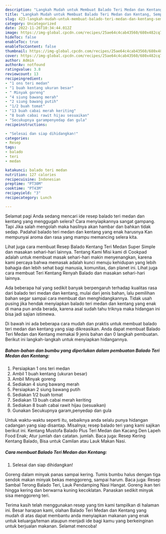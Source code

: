 ```yaml
---
description: "Langkah Mudah untuk Membuat Balado Teri Medan dan Kentang, Sempurna"
title: "Langkah Mudah untuk Membuat Balado Teri Medan dan Kentang, Sempurna"
slug: 423-langkah-mudah-untuk-membuat-balado-teri-medan-dan-kentang-sempurna
category: Uncategorized
date: 2022-11-26T10:34:44.012Z
image: https://img-global.cpcdn.com/recipes/25ae64c4cab43560/680x482cq70/balado-teri-medan-dan-kentang-foto-resep-utama.jpg
hideToc: false
enableToc: true
enableTocContent: false
thumbnail: https://img-global.cpcdn.com/recipes/25ae64c4cab43560/680x482cq70/balado-teri-medan-dan-kentang-foto-resep-utama.jpg
cover: https://img-global.cpcdn.com/recipes/25ae64c4cab43560/680x482cq70/balado-teri-medan-dan-kentang-foto-resep-utama.jpg
author: Admin
authorAv: notfound
ratingvalue: 3.8
reviewcount: 13
recipeingredient:
- "1 ons teri medan"
- "1 buah kentang ukuran besar"
- " Minyak goreng"
- "4 siung bawang merah"
- "2 siung bawang putih"
- "1/2 buah tomat"
- "13 buah cabai merah keriting"
- "8 buah cabai rawit hijau sesuaikan"
- "Secukupnya garampenyedap dan gula"
recipeinstructions:

- "Selesai dan siap dihidangkan!"
categories:
- Resep
tags:
- balado
- teri
- medan

katakunci: balado teri medan 
nutrition: 127 calories
recipecuisine: Indonesian
preptime: "PT30M"
cooktime: "PT43M"
recipeyield: "3"
recipecategory: Lunch

---
```



Selamat pagi Anda sedang mencari ide resep balado teri medan dan kentang yang menggugah selera? Cara menyiapkannya sangat gampang. Tapi Jika salah mengolah maka hasilnya akan hambar dan bahkan tidak sedap. Padahal balado teri medan dan kentang yang enak harusnya Kan mempunyai aroma dan rasa yang mampu memancing selera kita.


Lihat juga cara membuat Resep Balado Kentang Teri Medan Super Simple dan masakan sehari-hari lainnya. Tentang Kami Misi kami di Cookpad adalah untuk membuat masak sehari-hari makin menyenangkan, karena kami percaya bahwa memasak adalah kunci menuju kehidupan yang lebih bahagia dan lebih sehat bagi manusia, komunitas, dan planet ini. Lihat juga cara membuat Teri Kentang Renyah Balado dan masakan sehari-hari lainnya.

Ada beberapa hal yang sedikit banyak berpengaruh terhadap kualitas rasa dari balado teri medan dan kentang, mulai dari jenis bahan, lalu pemilihan bahan segar sampai cara membuat dan menghidangkannya. Tidak usah pusing jika hendak menyiapkan balado teri medan dan kentang yang enak di mana pun anda berada, karena asal sudah tahu triknya maka hidangan ini bisa jadi sajian istimewa.


Di bawah ini ada beberapa cara mudah dan praktis untuk membuat balado teri medan dan kentang yang siap dikreasikan. Anda dapat membuat Balado Teri Medan dan Kentang memakai 9 jenis bahan dan 0 langkah pembuatan. Berikut ini langkah-langkah untuk menyiapkan hidangannya.

<!--inarticleads1-->

##### Bahan-bahan dan bumbu yang diperlukan dalam pembuatan Balado Teri Medan dan Kentang:

1. Persiapkan 1 ons teri medan
1. Ambil 1 buah kentang (ukuran besar)
1. Ambil  Minyak goreng
1. Sediakan 4 siung bawang merah
1. Persiapkan 2 siung bawang putih
1. Sediakan 1/2 buah tomat
1. Sediakan 13 buah cabai merah keriting
1. Sediakan 8 buah cabai rawit hijau (sesuaikan)
1. Gunakan Secukupnya garam,penyedap dan gula


Untuk waktu-waktu seperti itu, sebaiknya anda selalu punya hidangan cadangan yang siap disantap. Misalnya; resep balado teri yang kami sajikan berikut ini. Kentang Mustofa Balado Plus Teri Medan dan Kacang Den Lapeh Food Enak; Atur jumlah dan catatan. jumlah. Baca juga: Resep Kering Kentang Balado, Bisa untuk Camilan atau Lauk Makan Nasi. 

<!--inarticleads2-->

##### Cara membuat Balado Teri Medan dan Kentang:


1. Selesai dan siap dihidangkan!

Goreng dalam minyak panas sampai kering. Tumis bumbu halus dengan tiga sendok makan minyak bekas menggoreng, sampai harum. Baca juga: Resep Sambal Terong Balado Teri, Lauk Pendamping Nasi Hangat. Goreng ikan teri hingga kering dan berwarna kuning kecoklatan. Panaskan sedikit minyak sisa menggoreng teri. 

Terima kasih telah menggunakan resep yang tim kami tampilkan di halaman ini. Besar harapan kami, olahan Balado Teri Medan dan Kentang yang mudah di atas dapat membantu anda menyiapkan makanan yang enak untuk keluarga/teman ataupun menjadi ide bagi kamu yang berkeinginan untuk berjualan makanan. Selamat mencoba!
